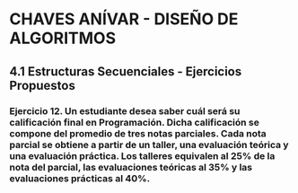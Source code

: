 # CHAVES ANÍVAR - DISEÑO DE ALGORITMOS
## 4.1 Estructuras Secuenciales - Ejercicios Propuestos
### Ejercicio 12. Un estudiante desea saber cuál será su calificación final en Programación. Dicha calificación se compone del promedio de tres notas parciales. Cada nota parcial se obtiene a partir de un taller, una evaluación teórica y una evaluación práctica. Los talleres equivalen al 25% de la nota del parcial, las evaluaciones teóricas al 35% y las evaluaciones prácticas al 40%.
